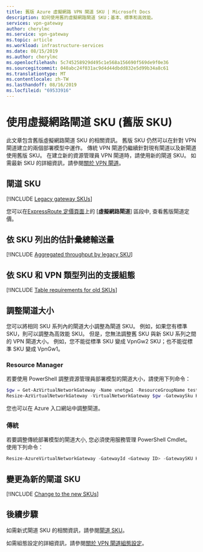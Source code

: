 ```yaml
---
title: 舊版 Azure 虛擬網路 VPN 閘道 SKU | Microsoft Docs
description: 如何使用舊的虛擬網路閘道 SKU；基本、標準和高效能。
services: vpn-gateway
author: cherylmc
ms.service: vpn-gateway
ms.topic: article
ms.workload: infrastructure-services
ms.date: 08/15/2019
ms.author: cherylmc
ms.openlocfilehash: 5c745258929d495c1e568a156690f569de9f0e36
ms.sourcegitcommit: 040abc24f031ac9d4d44dbdd832e5d99b34a8c61
ms.translationtype: MT
ms.contentlocale: zh-TW
ms.lasthandoff: 08/16/2019
ms.locfileid: "69533916"
---
```

# <a name="working-with-virtual-network-gateway-skus-legacy-skus"></a>使用虛擬網路閘道 SKU (舊版 SKU)

此文章包含舊版虛擬網路閘道 SKU 的相關資訊。 舊版 SKU 仍然可以在針對 VPN 閘道建立的兩個部署模型中運作。 傳統 VPN 閘道仍繼續針對現有閘道以及新閘道使用舊版 SKU。 在建立新的資源管理員 VPN 閘道時，請使用新的閘道 SKU。 如需最新 SKU 的詳細資訊，請參閱[關於 VPN 閘道](vpn-gateway-about-vpngateways.md)。

## <a name="gwsku"></a>閘道 SKU

[!INCLUDE [Legacy gateway SKUs](../../includes/vpn-gateway-gwsku-legacy-include.md)]

您可以在[ExpressRoute 定價頁面](https://azure.microsoft.com/pricing/details/expressroute)上的 [**虛擬網路閘道**] 區段中, 查看舊版閘道定價。

## <a name="agg"></a>依 SKU 列出的估計彙總輸送量

[!INCLUDE [Aggregated throughput by legacy SKU](../../includes/vpn-gateway-table-gwtype-legacy-aggtput-include.md)]

## <a name="config"></a>依 SKU 和 VPN 類型列出的支援組態

[!INCLUDE [Table requirements for old SKUs](../../includes/vpn-gateway-table-requirements-legacy-sku-include.md)]

## <a name="resize"></a>調整閘道大小

您可以將相同 SKU 系列內的閘道大小調整為閘道 SKU。 例如，如果您有標準 SKU，則可以調整為高效能 SKU。 但是，您無法調整舊 SKU 與新 SKU 系列之間的 VPN 閘道大小。 例如，您不能從標準 SKU 變成 VpnGw2 SKU；也不能從標準 SKU 變成 VpnGw1。

### <a name="resource-manager"></a>Resource Manager

若要使用 PowerShell 調整資源管理員部署模型的閘道大小，請使用下列命令：

```powershell
$gw = Get-AzVirtualNetworkGateway -Name vnetgw1 -ResourceGroupName testrg
Resize-AzVirtualNetworkGateway -VirtualNetworkGateway $gw -GatewaySku HighPerformance
```

您也可以在 Azure 入口網站中調整閘道。

### <a name="classicresize"></a>傳統

若要調整傳統部署模型的閘道大小, 您必須使用服務管理 PowerShell Cmdlet。 使用下列命令：

```powershell
Resize-AzureVirtualNetworkGateway -GatewayId <Gateway ID> -GatewaySKU HighPerformance
```

## <a name="change"></a>變更為新的閘道 SKU

[!INCLUDE [Change to the new SKUs](../../includes/vpn-gateway-gwsku-change-legacy-sku-include.md)]

## <a name="next-steps"></a>後續步驟

如需新式閘道 SKU 的相關資訊，請參閱[閘道 SKU](vpn-gateway-about-vpngateways.md#gwsku)。

如需組態設定的詳細資訊，請參閱[關於 VPN 閘道組態設定](vpn-gateway-about-vpn-gateway-settings.md)。
